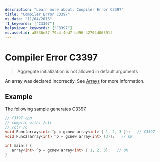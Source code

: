 ```yaml
---
description: "Learn more about: Compiler Error C3397"
title: "Compiler Error C3397"
ms.date: "11/04/2016"
f1_keywords: ["C3397"]
helpviewer_keywords: ["C3397"]
ms.assetid: a8536e87-79c4-4ed7-bd96-42704d06391f
---
```

# Compiler Error C3397

> Aggregate initialization is not allowed in default arguments

An array was declared incorrectly.  See [Arrays](../../extensions/arrays-cpp-component-extensions.md) for more information.

## Example

The following sample generates C3397.

```cpp
// C3397.cpp
// compile with: /clr
// /clr /c
void Func(array<int> ^p = gcnew array<int> { 1, 2, 3 });   // C3397
void Func2(array<int> ^p = gcnew array<int> (3));   // OK

int main() {
   array<int> ^p = gcnew array<int> { 1, 2, 3};   // OK
}
```
